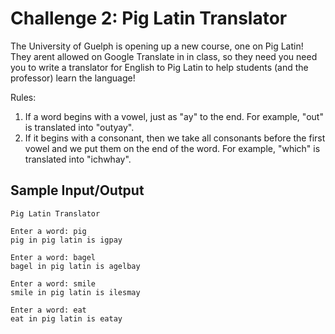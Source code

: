 # Challenge 2: Pig Latin Translator

The University of Guelph is opening up a new course, one on Pig Latin! They arent allowed on Google Translate in in class, so they need
you need you to write a translator for English to Pig Latin to help students (and the professor) learn the language!

Rules:
1. If a word begins with a vowel, just as "ay" to the end. For example, "out" is translated into "outyay".
2. If it begins with a consonant, then we take all consonants before the first vowel and we put them on the end of the word. For example, "which" is translated into "ichwhay".

## Sample Input/Output

```
Pig Latin Translator

Enter a word: pig
pig in pig latin is igpay

Enter a word: bagel
bagel in pig latin is agelbay

Enter a word: smile
smile in pig latin is ilesmay

Enter a word: eat
eat in pig latin is eatay
```